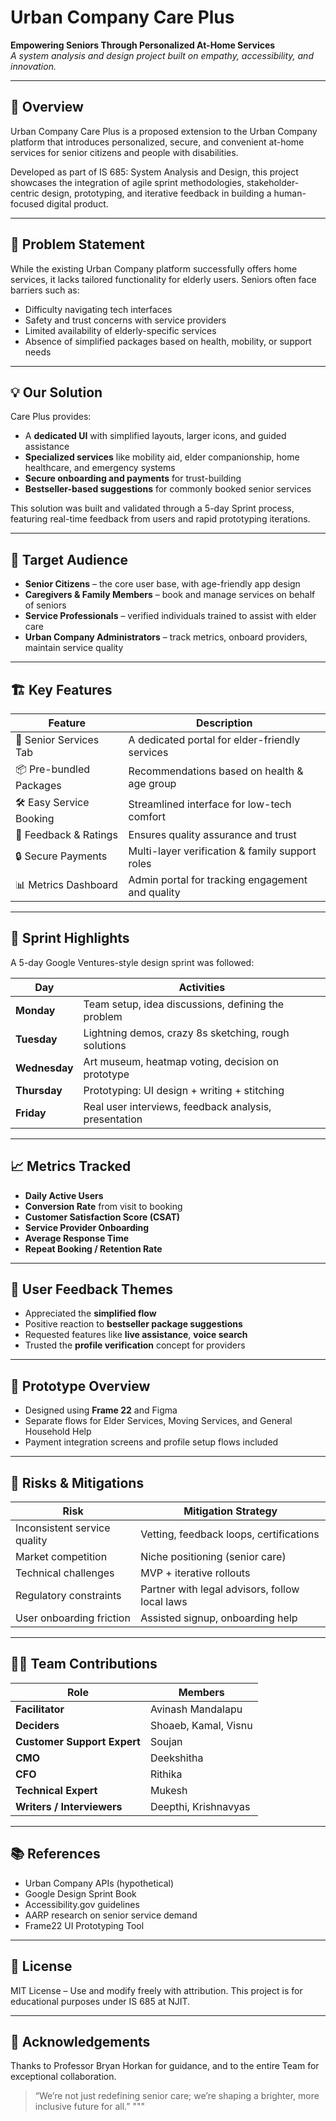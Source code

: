 # Urban Company Care Plus

**Empowering Seniors Through Personalized At-Home Services**  
_A system analysis and design project built on empathy, accessibility, and innovation._

---

## 📌 Overview

Urban Company Care Plus is a proposed extension to the Urban Company platform that introduces personalized, secure, and convenient at-home services for senior citizens and people with disabilities.

Developed as part of IS 685: System Analysis and Design, this project showcases the integration of agile sprint methodologies, stakeholder-centric design, prototyping, and iterative feedback in building a human-focused digital product.

---

## 🎯 Problem Statement

While the existing Urban Company platform successfully offers home services, it lacks tailored functionality for elderly users. Seniors often face barriers such as:
- Difficulty navigating tech interfaces
- Safety and trust concerns with service providers
- Limited availability of elderly-specific services
- Absence of simplified packages based on health, mobility, or support needs

---

## 💡 Our Solution

Care Plus provides:
- A **dedicated UI** with simplified layouts, larger icons, and guided assistance
- **Specialized services** like mobility aid, elder companionship, home healthcare, and emergency systems
- **Secure onboarding and payments** for trust-building
- **Bestseller-based suggestions** for commonly booked senior services

This solution was built and validated through a 5-day Sprint process, featuring real-time feedback from users and rapid prototyping iterations.

---

## 👥 Target Audience

- **Senior Citizens** – the core user base, with age-friendly app design
- **Caregivers & Family Members** – book and manage services on behalf of seniors
- **Service Professionals** – verified individuals trained to assist with elder care
- **Urban Company Administrators** – track metrics, onboard providers, maintain service quality

---

## 🏗️ Key Features

| Feature                        | Description |
|-------------------------------|-------------|
| 🧓 Senior Services Tab         | A dedicated portal for elder-friendly services |
| 📦 Pre-bundled Packages       | Recommendations based on health & age group |
| 🛠 Easy Service Booking       | Streamlined interface for low-tech comfort |
| 💬 Feedback & Ratings         | Ensures quality assurance and trust |
| 🔒 Secure Payments            | Multi-layer verification & family support roles |
| 📊 Metrics Dashboard          | Admin portal for tracking engagement and quality |

---

## 🚀 Sprint Highlights

A 5-day Google Ventures-style design sprint was followed:

| Day        | Activities |
|------------|------------|
| **Monday** | Team setup, idea discussions, defining the problem |
| **Tuesday**| Lightning demos, crazy 8s sketching, rough solutions |
| **Wednesday**| Art museum, heatmap voting, decision on prototype |
| **Thursday**| Prototyping: UI design + writing + stitching |
| **Friday** | Real user interviews, feedback analysis, presentation |

---

## 📈 Metrics Tracked

- **Daily Active Users**
- **Conversion Rate** from visit to booking
- **Customer Satisfaction Score (CSAT)**
- **Service Provider Onboarding**
- **Average Response Time**
- **Repeat Booking / Retention Rate**

---

## 💬 User Feedback Themes

- Appreciated the **simplified flow**
- Positive reaction to **bestseller package suggestions**
- Requested features like **live assistance**, **voice search**
- Trusted the **profile verification** concept for providers

---

## 🧪 Prototype Overview

- Designed using **Frame 22** and Figma
- Separate flows for Elder Services, Moving Services, and General Household Help
- Payment integration screens and profile setup flows included

---

## 🔐 Risks & Mitigations

| Risk                              | Mitigation Strategy |
|-----------------------------------|----------------------|
| Inconsistent service quality      | Vetting, feedback loops, certifications |
| Market competition                | Niche positioning (senior care) |
| Technical challenges              | MVP + iterative rollouts |
| Regulatory constraints            | Partner with legal advisors, follow local laws |
| User onboarding friction          | Assisted signup, onboarding help |

---

## 🧑‍💻 Team Contributions

| Role | Members |
|------|---------|
| **Facilitator** | Avinash Mandalapu |
| **Deciders** | Shoaeb, Kamal, Visnu |
| **Customer Support Expert** | Soujan |
| **CMO** | Deekshitha |
| **CFO** | Rithika |
| **Technical Expert** | Mukesh |
| **Writers / Interviewers** | Deepthi, Krishnavyas |

---

## 📚 References

- Urban Company APIs (hypothetical)
- Google Design Sprint Book
- Accessibility.gov guidelines
- AARP research on senior service demand
- Frame22 UI Prototyping Tool

---

## 📜 License

MIT License – Use and modify freely with attribution. This project is for educational purposes under IS 685 at NJIT.

---

## 🤝 Acknowledgements

Thanks to Professor Bryan Horkan for guidance, and to the entire Team for exceptional collaboration.

> “We’re not just redefining senior care; we’re shaping a brighter, more inclusive future for all.”
"""
